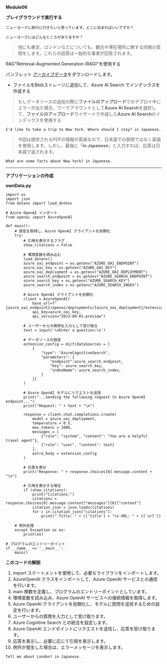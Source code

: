 **Module06**

**プレイグラウンドで実行する**

```prompt
ニューヨークに旅行に行きたいと思っています。どこに泊まればいいですか？
```

```prompt
ニューヨークにはどんなところがありますか？
```

 > 他にも東京、ロンドンなどについても、観光や滞在場所に関する同様の質問をします。これらの回答は一般的な事実が回答されます。


RAG"Retrieval-Augmented Generation (RAG)"を使用する

パンフレット [アーカイブデータ](https://aka.ms/own-data-brochures)をダウンロードします。

- ファイルをBlobストレージに追加して、Azure AI Search でインデックスを作成する


 > もしデータソースの追加の際に**ファイルのアップロード**でのデプロイ中にエラーが出た場合、ワークアラウンドとして**Azure AI Search**を選択して、**ファイルのアップロード**ウイザードで作成した**Azure AI Search**のインデックスを使用する


```prompt
I'd like to take a trip to New York. Where should I stay? in Japanese.
```

 >今回は提供されるPDFの情報が英語なので、日本語での質問ではなく英語を使用します。しかし、最後に「**in Japanese**」と入力すれば、応答は日本語で返されます。


```prompt
What are some facts about New York? in Japanese.
```

---

**アプリケーションの作成**

**ownData.py**


```prompt
import os
import json
from dotenv import load_dotenv

# Azure OpenAI インポート
from openai import AzureOpenAI

def main():
    # 設定を取得し、Azure OpenAI クライアントを初期化
    try:
        # 引用を表示するフラグ
        show_citations = False

        # 環境変数を読み込む
        load_dotenv()
        azure_oai_endpoint = os.getenv("AZURE_OAI_ENDPOINT")
        azure_oai_key = os.getenv("AZURE_OAI_KEY")
        azure_oai_deployment = os.getenv("AZURE_OAI_DEPLOYMENT")
        azure_search_endpoint = os.getenv("AZURE_SEARCH_ENDPOINT")
        azure_search_key = os.getenv("AZURE_SEARCH_KEY")
        azure_search_index = os.getenv("AZURE_SEARCH_INDEX")

        # Azure OpenAI クライアントを初期化
        client = AzureOpenAI(
            base_url=f"{azure_oai_endpoint}/openai/deployments/{azure_oai_deployment}/extensions",
            api_key=azure_oai_key,
            api_version="2023-09-01-preview")

        # ユーザーからの質問を入力として受け取る
        text = input('\nEnter a question:\n')

        # データソースの設定
        extension_config = dict(dataSources = [
            {
                "type": "AzureCognitiveSearch",
                "parameters": {
                    "endpoint":azure_search_endpoint,
                    "key": azure_search_key,
                    "indexName": azure_search_index,
                }
            }]
        )

        # Azure OpenAI モデルにリクエストを送信
        print("...Sending the following request to Azure OpenAI endpoint...")
        print("Request: " + text + "\n")

        response = client.chat.completions.create(
            model = azure_oai_deployment,
            temperature = 0.5,
            max_tokens = 1000,
            messages = [
                {"role": "system", "content": "You are a helpful travel agent"},
                {"role": "user", "content": text}
            ],
            extra_body = extension_config
        )

        # 応答を表示
        print("Response: " + response.choices[0].message.content + "\n")

        # 引用を表示する場合
        if (show_citations):
            print("Citations:")
            citations = response.choices[0].message.context["messages"][0]["content"]
            citation_json = json.loads(citations)
            for c in citation_json["citations"]:
                print(" Title: " + c['title'] + "\n URL: " + c['url'])

    # 例外処理
    except Exception as ex:
        print(ex)

# プログラムのエントリーポイント
if __name__ == '__main__':
    main()
```

**このコードの解説**

1. import ステートメントを使用して、必要なライブラリをインポートします。
1. AzureOpenAI クラスをインポートして、Azure OpenAI サービスとの通信を行います。
1. main 関数を定義し、プログラムのエントリーポイントとしています。
1. 環境変数を読み込み、Azure OpenAI サービスへの接続情報を取得します。
1. Azure OpenAI クライアントを初期化し、モデルに質問を送信するための設定を行います。
1. ユーザーからの質問を入力として受け取ります。
1. Azure Cognitive Search との統合を設定します。
1. Azure OpenAI エンドポイントにリクエストを送信し、応答を受け取ります。
1. 応答を表示し、必要に応じて引用を表示します。
1. 例外が発生した場合は、エラーメッセージを表示します。


```prompt
Tell me about London? in Japanese.
```

